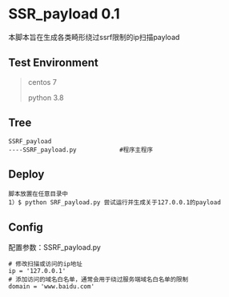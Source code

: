 # SSR_payload 0.1

本脚本旨在生成各类畸形绕过ssrf限制的ip扫描payload



## Test Environment ##

>centos 7
>
>python 3.8

## Tree ##

	SSRF_payload
	----SSRF_payload.py		   	   #程序主程序

## Deploy ##
	
	脚本放置在任意目录中
	1）$ python SRF_payload.py 尝试运行并生成关于127.0.0.1的payload



## Config ##

配置参数：SSRF_payload.py

	# 修改扫描或访问的ip地址
	ip = '127.0.0.1'
	# 添加访问的域名白名单，通常会用于绕过服务端域名白名单的限制
	domain = 'www.baidu.com'


